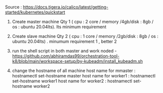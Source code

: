 Source : https://docs.tigera.io/calico/latest/getting-started/kubernetes/quickstart

1) Create  master machine Qty 1 ( cpu : 2 core / memory /4gb/disk : 8gb / os : ubuntu 20.04lts). Its minimum requirement
2) Create  slave machine  Qty 2 ( cpu : 1 core / memory /2gb/disk : 8gb / os : ubuntu 20.04lts) . minumum requirement 1 , better 2
3) run the shell script in both master and work noded  - <br>
https://github.com/abhiramdas99/orchestration-tool-k8/blob/main/workspace-setup/by-kubeadm/install_kubeadm.sh

4) change the hostname of all machine
   host name for mmaster : hostnamectl set-hostname master 
   host name for worker1 : hostnamectl set-hostname worker1
   host name for worker2 : hostnamectl set-hostname worker2


   
